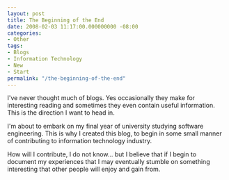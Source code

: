 ```yaml
---
layout: post
title: The Beginning of the End
date: 2008-02-03 11:17:00.000000000 -08:00
categories:
- Other
tags:
- Blogs
- Information Technology
- New
- Start
permalink: "/the-beginning-of-the-end"
---
```

I've never thought much of blogs. Yes occasionally they make for interesting reading and sometimes they even contain useful information. This is the direction I want to head in.  

I'm about to embark on my final year of university studying software engineering. This is why I created this blog, to begin in some small manner of contributing to information technology industry.  

How will I contribute, I do not know... but I believe that if I begin to document my experiences that I may eventually stumble on something interesting that other people will enjoy and gain from.
